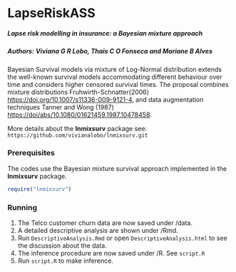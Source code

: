 
<!-- README.md is generated from README.Rmd. Please edit that file -->

# LapseRiskASS

##### Lapse risk modelling in insurance: a Bayesian mixture approach

##### Authors: Viviana G R Lobo, Thais C O Fonseca and Mariane B Alves

Bayesian Survival models via mixture of Log-Normal distribution extends
the well-known survival models accommodating different behaviour over
time and considers higher censored survival times. The proposal combines
mixture distributions Fruhwirth-Schnatter(2006)
<https://doi.org/10.1007/s11336-009-9121-4>, and data augmentation
techniques Tanner and Wong (1987)
<https://doi/abs/10.1080/01621459.1987.10478458>.

More details about the **lnmixsurv** package see:
`https://github.com/vivianalobo/lnmixsurv.git`

### Prerequisites

The codes use the Bayesian mixture survival approach implemented in the
**lnmixsurv** package.

``` r
require("lnmixsurv")
```

### Running

1.  The Telco customer churn data are now saved under /data.
2.  A detailed descriptive analysis are shown under /Rmd.
3.  Run `DescriptiveAnalysis.Rmd` or open `DescriptiveAnalysis.html` to
    see the discussion about the data.
4.  The inference procedure are now saved under /R. See `script.R`
5.  Run `script.R` to make inference.
